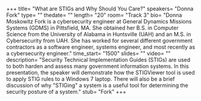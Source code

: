 +++
title= "What are STIGs and Why Should You Care?"
speakers= "Donna Fork"
type= ""
thedate= ""
length= "20"
room= "Track 3"
bio= "Donna Moskowitz Fork is a cybersecurity engineer at General Dynamics Missions Systems (GDMS) in Pittsfield, MA. She obtained her B.S. in Computer Science from the University of Alabama in Huntsville (UAH) and an M.S. in Cybersecurity from UAH. She has worked for several different government contractors as a software engineer, systems engineer, and most recently as a cybersecurity engineer."
time_start= "1500"
slides= ""
video= ""
description= "Security Technical Implementation Guides (STIGs) are used to both harden and assess many government information systems. In this presentation, the speaker will demonstrate how the STIGViewer tool is used to apply STIG rules to a Windows 7 laptop. There will also be a brief discussion of why &quot;STIGing&quot; a system is a useful tool for determining the security posture of a system."
stub= "Fork"
+++